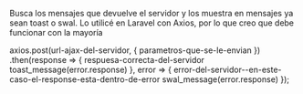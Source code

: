 Busca los mensajes que devuelve el servidor y los muestra en mensajes ya sean toast o swal. 
Lo utilicé en Laravel con Axios, por lo que creo que debe funcionar con la mayoría

axios.post(url-ajax-del-servidor, {
   parametros-que-se-le-envian
})
.then(response => {
    respuesa-correcta-del-servidor
    toast_message(error.response) 
}, error => {
    error-del-servidor--en-este-caso-el-response-esta-dentro-de-error
    swal_message(error.response)
});